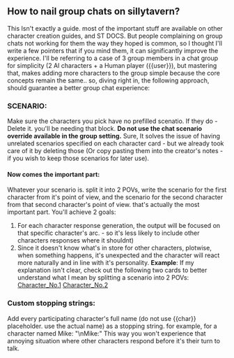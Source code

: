 ## How to nail group chats on sillytavern?
This Isn't exactly a guide. most of the important stuff are available on other character creation guides, and ST DOCS. But people complaining on group chats not working for them the way they hoped is common, so I thought I'll write a few pointers that if you mind them, it can significantly improve the experience.
I'll be referring to a case of 3 group members in a chat group for simplicity (2 AI characters + a Human player ({{user}}), but mastering
that, makes adding more characters to the group simple because the core concepts remain the same..
so, diving right in, the following approach, should guarantee a better group chat experience:
### SCENARIO:
Make sure the characters you pick have no prefilled scenatio. If they do - Delete it. you'll be needing that block.
**Do not use the chat scenario override available in the group setting.** Sure, It solves the issue of having unrelated scenarios specified on each character card - but we already took care of it by deleting those (Or copy pasting them into the creator's notes - if you wish to keep those scenarios for later use).
#### Now comes the important part:
Whatever your scenario is. split it into 2 POVs, write the scenario for the first character from it's point of view, and the scenario for the second character from that second character's point of view. that's actually the most important part.
You'll achieve 2 goals:
1. For each character response generation, the output will be focused on that specific character's arc. -  so it's less likely to include other characters responses where it shouldnt)
2. Since it doesn't know what's in store for other characters, plotwise, when something happens, it's unexpected and the character will react more naturally and in line with it's personality.
**Example**:
If my explanation isn't clear, check out the following two cards to better understand what I mean by splitting a scenario into 2 POVs:
[Character_No.1](Character_No.1.md)
[Character_No.2](Character_No.2.md)

### Custom stopping strings:
Add every participating character's full name (do not use {{char}} placeholder. use the actual name) as a stopping string. for example, for a character named Mike: "\nMike:"
This way you won't experience that annoying situation where other characters respond before it's their turn to talk.



